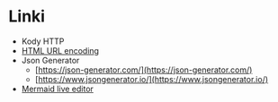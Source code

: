 # Linki

* Kody HTTP
* [HTML URL encoding](https://www.w3schools.com/html/html_urlencode.asp)
* Json Generator
  * [https://json-generator.com/](https://json-generator.com/)
  * [https://www.jsongenerator.io/](https://www.jsongenerator.io/)
* [Mermaid live editor](https://mermaid.live/edit)